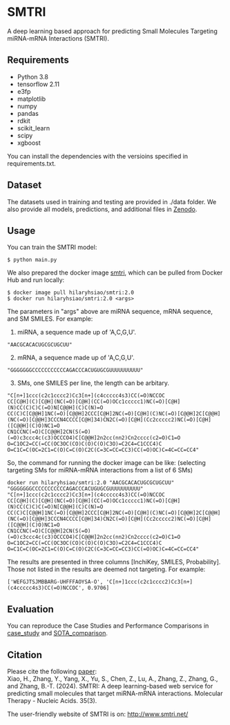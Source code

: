 # SMTRI
A deep learning based approach for predicting Small Molecules Targeting miRNA-mRNA Interactions (SMTRI).

## Requirements
* Python 3.8
* tensorflow 2.11
* e3fp
* matplotlib
* numpy
* pandas
* rdkit
* scikit_learn
* scipy
* xgboost

You can install the dependencies with the versioins specified in requirements.txt. 

## Dataset
The datasets used in training and testing are provided in ./data folder. We also provide all models, predictions, and additional files in [Zenodo](https://zenodo.org/records/10897739).

## Usage
You can train the SMTRI model:
```
$ python main.py
```

We also prepared the docker image [smtri](https://hub.docker.com/u/hilaryhsiao), which can be pulled from Docker Hub and run locally:
```
$ docker image pull hilaryhsiao/smtri:2.0
$ docker run hilaryhsiao/smtri:2.0 <args>
```
The parameters in "args" above are miRNA sequence, mRNA sequence, and SM SMILES. For example:
1. miRNA, a sequence made up of 'A,C,G,U'.
```
"AACGCACACUGCGCUGCUU"
```
2. mRNA, a sequence made up of 'A,C,G,U'.
```
"GGGGGGGCCCCCCCCCCCAGACCCACUGUGCGUUUUUUUUUU"
```
3. SMs, one SMILES per line, the length can be arbitary.
```
"C[n+]1ccc(c2c1cccc2)Cc3[n+](c4ccccc4s3)CC(=O)NCCOC
CC[C@H](C)[C@H](NC(=O)[C@H](CC(=O)OCc1ccccc1)NC(=O)[C@H](N)CC(C)C)C(=O)N[C@@H](C)C(N)=O
CC(C)C[C@@H]1NC(=O)[C@@H]2CCC[C@H]2NC(=O)[C@H](C)NC(=O)[C@@H]2C[C@@H](NC(=O)[C@@H]3CCCN4CCCC[C@H]34)CN2C(=O)[C@H](Cc2ccccc2)NC(=O)[C@H]([C@@H](C)O)NC1=O
CN1CCNC(=O)C[C@@H]2CN(S(=O)(=O)c3ccc4c(c3)OCCCO4)C[C@@H]2n2cc(nn2)Cn2cccc(c2=O)C1=O
O=C1OC2=CC(=CC(OC3OC(CO)C(O)C(O)C3O)=C2C4=C1CCC4)C
O=C1C=C(OC=2C1=C(O)C=C(O)C2C(C=3C=CC=CC3)CC(=O)OC)C=4C=CC=CC4"
```
So, the command for running the docker image can be like: (selecting targeting SMs for miRNA-mRNA interactions from a list of 6 SMs)
```
docker run hilaryhsiao/smtri:2.0 "AACGCACACUGCGCUGCUU" "GGGGGGGCCCCCCCCCCCAGACCCACUGUGCGUUUUUUUUUU" "C[n+]1ccc(c2c1cccc2)Cc3[n+](c4ccccc4s3)CC(=O)NCCOC
CC[C@H](C)[C@H](NC(=O)[C@H](CC(=O)OCc1ccccc1)NC(=O)[C@H](N)CC(C)C)C(=O)N[C@@H](C)C(N)=O
CC(C)C[C@@H]1NC(=O)[C@@H]2CCC[C@H]2NC(=O)[C@H](C)NC(=O)[C@@H]2C[C@@H](NC(=O)[C@@H]3CCCN4CCCC[C@H]34)CN2C(=O)[C@H](Cc2ccccc2)NC(=O)[C@H]([C@@H](C)O)NC1=O
CN1CCNC(=O)C[C@@H]2CN(S(=O)(=O)c3ccc4c(c3)OCCCO4)C[C@@H]2n2cc(nn2)Cn2cccc(c2=O)C1=O
O=C1OC2=CC(=CC(OC3OC(CO)C(O)C(O)C3O)=C2C4=C1CCC4)C
O=C1C=C(OC=2C1=C(O)C=C(O)C2C(C=3C=CC=CC3)CC(=O)OC)C=4C=CC=CC4"
```

The results are presented in three columns [InchiKey, SMILES, Probability]. Those not listed in the results are deemed not targeting. For example:
```
['WEFGJTSJMBBARG-UHFFFAOYSA-O', 'C[n+]1ccc(c2c1cccc2)Cc3[n+](c4ccccc4s3)CC(=O)NCCOC', 0.9706]
```

## Evaluation
You can reproduce the Case Studies and Performance Comparisons in [case_study](https://github.com/huan-xiao/SMTRI/blob/main/case_study.ipynb) and [SOTA_comparison](https://github.com/huan-xiao/SMTRI/blob/main/SOTA_comparison.ipynb).


## Citation
Please cite the following [paper](https://www.sciencedirect.com/science/article/pii/S2162253124001902?via%3Dihub):  
Xiao, H., Zhang, Y., Yang, X., Yu, S., Chen, Z., Lu, A., Zhang, Z., Zhang, G., and Zhang, B.-T. (2024). SMTRI: A deep learning-based web service for predicting small molecules that target miRNA-mRNA interactions. Molecular Therapy - Nucleic Acids. 35(3).

The user-friendly website of SMTRI is on: http://www.smtri.net/
